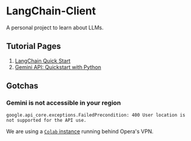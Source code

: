 # LangChain-Client

A personal project to learn about LLMs.


## Tutorial Pages

1. [LangChain Quick Start](https://python.langchain.com/docs/get_started/quickstart)
2. [Gemini API: Quickstart with Python](https://ai.google.dev/tutorials/python_quickstart)

## Gotchas

### Gemini is not accessible in your region
```
google.api_core.exceptions.FailedPrecondition: 400 User location is not supported for the API use.
```

We are using a [`Colab` instance](https://colab.research.google.com/github/google/generative-ai-docs/blob/main/site/en/tutorials/python_quickstart.ipynb#scrollTo=QvvWFy08e5c5)
running behind Opera's VPN.
